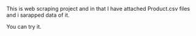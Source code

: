 This is web scraping project and in that I have attached Product.csv files and i sarapped data of it.

You can try it.
